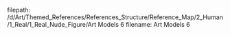 filepath: /d/Art/Themed_References/References_Structure/Reference_Map/2_Human/1_Real/1_Real_Nude_Figure/Art Models 6
filename: Art Models 6
